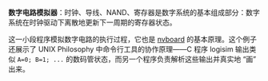 **数字电路模拟器**：时钟、导线、NAND、寄存器是数字系统的基本组成部分：数字系统在时钟驱动下离散地更新下一周期的寄存器状态。

这一小段程序模拟数字电路的执行过程，它也是 [nvboard](https://github.com/NJU-ProjectN/nvboard) 的基本原理。这个例子还展示了 UNIX Philosophy 中命令行工具的协作原理——C 程序 logisim 输出类似 `A=0; B=1; ...` 的数码管状态，而另一个程序负责解析这些输出并真实地 “画” 出来。
